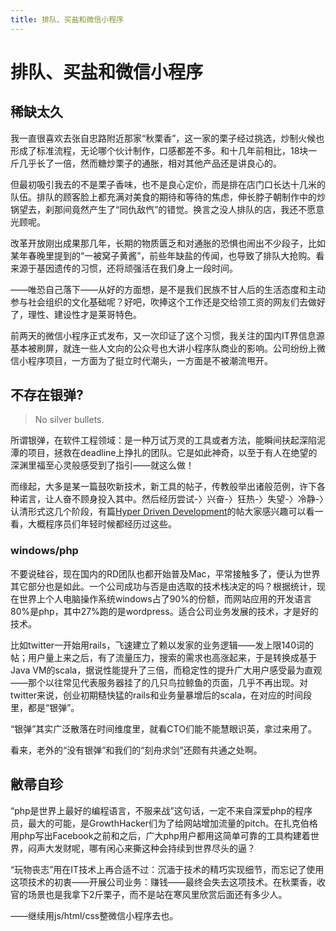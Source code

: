 ```yaml
---
title: 排队、买盐和微信小程序
---
```

# 排队、买盐和微信小程序

## 稀缺太久

我一直很喜欢去张自忠路附近那家“秋栗香”，这一家的栗子经过挑选，炒制火候也形成了标准流程，无论哪个伙计制作，口感都差不多。和十几年前相比，18块一斤几乎长了一倍，然而糖炒栗子的通胀，相对其他产品还是讲良心的。

但最初吸引我去的不是栗子香味，也不是良心定价，而是排在店门口长达十几米的队伍。排队的顾客脸上都充满对美食的期待和等待的焦虑，伸长脖子朝制作中的炒锅望去，刹那间竟然产生了“同仇敌忾”的错觉。换言之没人排队的店，我还不愿意光顾呢。

改革开放刚出成果那几年，长期的物质匮乏和对通胀的恐惧也闹出不少段子，比如某年春晚里提到的“一被窝子黄酱”，前些年缺盐的传闻，也导致了排队大抢购。看来源于基因遗传的习惯，还将顽强活在我们身上一段时间。

——唯恐自己落下——从好的方面想，是不是我们民族不甘人后的生活态度和主动参与社会组织的文化基础呢？好吧，吹捧这个工作还是交给领工资的网友们去做好了，理性、建设性才是莱哥特色。

前两天的微信小程序正式发布，又一次印证了这个习惯，我关注的国内IT界信息源基本被刷屏，就连一些人文向的公众号也大讲小程序队商业的影响。公司纷纷上微信小程序项目，一方面为了挺立时代潮头，一方面是不被潮流甩开。

## 不存在银弹?

> No silver bullets.

所谓银弹，在软件工程领域：是一种万试万灵的工具或者方法，能瞬间扶起深陷泥潭的项目，拯救在deadline上挣扎的团队。它是如此神奇，以至于有人在绝望的深渊里福至心灵般感受到了指引——就这么做！

而缘起，大多是某一篇鼓吹新技术，新工具的帖子，传教般举出诸般范例，许下各种诺言，让人奋不顾身投入其中。然后经历尝试-〉兴奋-〉狂热-〉失望-〉冷静-〉认清形式这几个阶段，有篇[Hyper Driven Development](https://blog.daftcode.pl/hype-driven-development-3469fc2e9b22#.robx2a2xc)的帖大家感兴趣可以看一看，大概程序员们年轻时候都经历过这些。

### windows/php

不要说硅谷，现在国内的RD团队也都开始普及Mac，平常接触多了，便认为世界其它部分也是如此。一个公司成功与否是由选取的技术栈决定的吗？根据统计，现在世界上个人电脑操作系统windows占了90%的份额，而网站应用的开发语言80%是php，其中27%跑的是wordpress。适合公司业务发展的技术，才是好的技术。

比如twitter一开始用rails，飞速建立了赖以发家的业务逻辑——发上限140词的帖；用户量上来之后，有了流量压力，搜索的需求也高涨起来，于是转换成基于Java VM的scala，据说性能提升了三倍，而稳定性的提升广大用户感受最为直观——那个以往常见代表服务器挂了的几只鸟拉鲸鱼的页面，几乎不再出现。对twitter来说，创业初期糙快猛的rails和业务量暴增后的scala，在对应的时间段里，都是“银弹”。

“银弹”其实广泛散落在时间维度里，就看CTO们能不能慧眼识英，拿过来用了。

看来，老外的“没有银弹”和我们的“刻舟求剑”还颇有共通之处啊。

## 敝帚自珍

“php是世界上最好的编程语言，不服来战”这句话，一定不来自深爱php的程序员，最大的可能，是GrowthHacker们为了给网站增加流量的pitch。在扎克伯格用php写出Facebook之前和之后，广大php用户都用这简单可靠的工具构建着世界，闷声大发财呢，哪有闲心来撕这种会持续到世界尽头的逼？

“玩物丧志”用在IT技术上再合适不过：沉湎于技术的精巧实现细节，而忘记了使用这项技术的初衷——开展公司业务：赚钱——最终会失去这项技术。在秋栗香，收官的场景也是我拿下2斤栗子，而不是站在寒风里欣赏后面还有多少人。

——继续用js/html/css整微信小程序去也。

